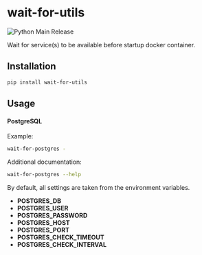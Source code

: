 # wait-for-utils
![Python Main Release](https://github.com/mtizima/wait-for-utils/workflows/Python%20Main%20Release/badge.svg)

Wait for service(s) to be available before startup docker container.

## Installation
```bash
pip install wait-for-utils
```

## Usage


#### PostgreSQL
Example:
```bash
wait-for-postgres -
```
Additional documentation:
```bash
wait-for-postgres --help
```

By default, all settings are taken from the environment variables.
* **POSTGRES_DB**
* **POSTGRES_USER**
* **POSTGRES_PASSWORD**
* **POSTGRES_HOST**
* **POSTGRES_PORT** 
* **POSTGRES_CHECK_TIMEOUT**
* **POSTGRES_CHECK_INTERVAL**

